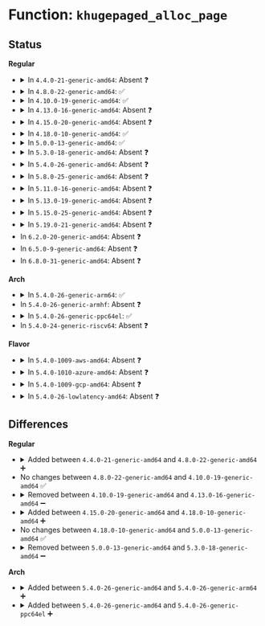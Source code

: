 # Function: <code>khugepaged_alloc_page</code>

## Status
<b>Regular</b>
<ul>
<li>
<details>
<summary>In <code>4.4.0-21-generic-amd64</code>: Absent ❓</summary>

```json
{
  "name": "khugepaged_alloc_page",
  "collision_type": "Unique Static",
  "inline_type": "Full",
  "funcs": [
    {
      "addr": 18446744071580896623,
      "name": "khugepaged_alloc_page",
      "external": false,
      "loc": "mm/huge_memory.c:2414",
      "file": "mm/huge_memory.c",
      "inline": "not declared, inlined",
      "caller_inline": [
        "mm/huge_memory.c:khugepaged"
      ],
      "caller_func": []
    }
  ],
  "symbols": []
}
```
</details>
</li>
<li>
<details>
<summary>In <code>4.8.0-22-generic-amd64</code>: ✅</summary>

```c
struct page * khugepaged_alloc_page(struct page * * hpage, gfp_t gfp, int node)
```

```json
{
  "name": "khugepaged_alloc_page",
  "collision_type": "Unique Static",
  "inline_type": "No",
  "funcs": [
    {
      "addr": 18446744071581045984,
      "name": "khugepaged_alloc_page",
      "external": false,
      "loc": "mm/khugepaged.c:744",
      "file": "mm/khugepaged.c",
      "inline": "seen, unknown",
      "caller_inline": [],
      "caller_func": [
        "mm/khugepaged.c:collapse_shmem",
        "mm/khugepaged.c:collapse_huge_page"
      ]
    }
  ],
  "symbols": [
    {
      "addr": 18446744071581045984,
      "name": "khugepaged_alloc_page",
      "section": ".text",
      "bind": "STB_LOCAL",
      "size": 109
    }
  ]
}
```
</details>
</li>
<li>
<details>
<summary>In <code>4.10.0-19-generic-amd64</code>: ✅</summary>

```c
struct page * khugepaged_alloc_page(struct page * * hpage, gfp_t gfp, int node)
```

```json
{
  "name": "khugepaged_alloc_page",
  "collision_type": "Unique Static",
  "inline_type": "No",
  "funcs": [
    {
      "addr": 18446744071581121120,
      "name": "khugepaged_alloc_page",
      "external": false,
      "loc": "mm/khugepaged.c:746",
      "file": "mm/khugepaged.c",
      "inline": "seen, unknown",
      "caller_inline": [],
      "caller_func": [
        "mm/khugepaged.c:khugepaged",
        "mm/khugepaged.c:collapse_shmem"
      ]
    }
  ],
  "symbols": [
    {
      "addr": 18446744071581121120,
      "name": "khugepaged_alloc_page",
      "section": ".text",
      "bind": "STB_LOCAL",
      "size": 109
    }
  ]
}
```
</details>
</li>
<li>
<details>
<summary>In <code>4.13.0-16-generic-amd64</code>: Absent ❓</summary>

```json
{
  "name": "khugepaged_alloc_page",
  "collision_type": "Unique Static",
  "inline_type": "Full",
  "funcs": [
    {
      "addr": 18446744071581174756,
      "name": "khugepaged_alloc_page",
      "external": false,
      "loc": "mm/khugepaged.c:744",
      "file": "mm/khugepaged.c",
      "inline": "not declared, inlined",
      "caller_inline": [
        "mm/khugepaged.c:collapse_shmem",
        "mm/khugepaged.c:collapse_huge_page"
      ],
      "caller_func": []
    }
  ],
  "symbols": []
}
```
</details>
</li>
<li>
<details>
<summary>In <code>4.15.0-20-generic-amd64</code>: Absent ❓</summary>

```json
{
  "name": "khugepaged_alloc_page",
  "collision_type": "Unique Static",
  "inline_type": "Full",
  "funcs": [
    {
      "addr": 18446744071581305490,
      "name": "khugepaged_alloc_page",
      "external": false,
      "loc": "mm/khugepaged.c:750",
      "file": "mm/khugepaged.c",
      "inline": "not declared, inlined",
      "caller_inline": [
        "mm/khugepaged.c:khugepaged",
        "mm/khugepaged.c:collapse_shmem"
      ],
      "caller_func": []
    }
  ],
  "symbols": []
}
```
</details>
</li>
<li>
<details>
<summary>In <code>4.18.0-10-generic-amd64</code>: ✅</summary>

```c
struct page * khugepaged_alloc_page(struct page * * hpage, gfp_t gfp, int node)
```

```json
{
  "name": "khugepaged_alloc_page",
  "collision_type": "Unique Static",
  "inline_type": "No",
  "funcs": [
    {
      "addr": 18446744071581444256,
      "name": "khugepaged_alloc_page",
      "external": false,
      "loc": "mm/khugepaged.c:750",
      "file": "mm/khugepaged.c",
      "inline": "seen, unknown",
      "caller_inline": [],
      "caller_func": [
        "mm/khugepaged.c:collapse_shmem",
        "mm/khugepaged.c:collapse_huge_page"
      ]
    }
  ],
  "symbols": [
    {
      "addr": 18446744071581444256,
      "name": "khugepaged_alloc_page",
      "section": ".text",
      "bind": "STB_LOCAL",
      "size": 74
    }
  ]
}
```
</details>
</li>
<li>
<details>
<summary>In <code>5.0.0-13-generic-amd64</code>: ✅</summary>

```c
struct page * khugepaged_alloc_page(struct page * * hpage, gfp_t gfp, int node)
```

```json
{
  "name": "khugepaged_alloc_page",
  "collision_type": "Unique Static",
  "inline_type": "No",
  "funcs": [
    {
      "addr": 18446744071581527712,
      "name": "khugepaged_alloc_page",
      "external": false,
      "loc": "mm/khugepaged.c:769",
      "file": "mm/khugepaged.c",
      "inline": "seen, unknown",
      "caller_inline": [],
      "caller_func": [
        "mm/khugepaged.c:collapse_shmem",
        "mm/khugepaged.c:collapse_huge_page"
      ]
    }
  ],
  "symbols": [
    {
      "addr": 18446744071581527712,
      "name": "khugepaged_alloc_page",
      "section": ".text",
      "bind": "STB_LOCAL",
      "size": 74
    }
  ]
}
```
</details>
</li>
<li>
<details>
<summary>In <code>5.3.0-18-generic-amd64</code>: Absent ❓</summary>

```json
{
  "name": "khugepaged_alloc_page",
  "collision_type": "Unique Static",
  "inline_type": "Full",
  "funcs": [
    {
      "addr": 18446744071581641025,
      "name": "khugepaged_alloc_page",
      "external": false,
      "loc": "mm/khugepaged.c:769",
      "file": "mm/khugepaged.c",
      "inline": "not declared, inlined",
      "caller_inline": [
        "mm/khugepaged.c:collapse_shmem",
        "mm/khugepaged.c:collapse_huge_page"
      ],
      "caller_func": []
    }
  ],
  "symbols": []
}
```
</details>
</li>
<li>
<details>
<summary>In <code>5.4.0-26-generic-amd64</code>: Absent ❓</summary>

```json
{
  "name": "khugepaged_alloc_page",
  "collision_type": "Unique Static",
  "inline_type": "Full",
  "funcs": [
    {
      "addr": 18446744071581712095,
      "name": "khugepaged_alloc_page",
      "external": false,
      "loc": "mm/khugepaged.c:781",
      "file": "mm/khugepaged.c",
      "inline": "not declared, inlined",
      "caller_inline": [
        "mm/khugepaged.c:collapse_file",
        "mm/khugepaged.c:collapse_huge_page"
      ],
      "caller_func": []
    }
  ],
  "symbols": []
}
```
</details>
</li>
<li>
<details>
<summary>In <code>5.8.0-25-generic-amd64</code>: Absent ❓</summary>

```json
{
  "name": "khugepaged_alloc_page",
  "collision_type": "Unique Static",
  "inline_type": "Full",
  "funcs": [
    {
      "addr": 18446744071581930454,
      "name": "khugepaged_alloc_page",
      "external": false,
      "loc": "mm/khugepaged.c:863",
      "file": "mm/khugepaged.c",
      "inline": "not declared, inlined",
      "caller_inline": [
        "mm/khugepaged.c:collapse_file",
        "mm/khugepaged.c:collapse_huge_page"
      ],
      "caller_func": []
    }
  ],
  "symbols": []
}
```
</details>
</li>
<li>
<details>
<summary>In <code>5.11.0-16-generic-amd64</code>: Absent ❓</summary>

```json
{
  "name": "khugepaged_alloc_page",
  "collision_type": "Unique Static",
  "inline_type": "Full",
  "funcs": [
    {
      "addr": 18446744071581981012,
      "name": "khugepaged_alloc_page",
      "external": false,
      "loc": "mm/khugepaged.c:878",
      "file": "mm/khugepaged.c",
      "inline": "not declared, inlined",
      "caller_inline": [
        "mm/khugepaged.c:collapse_file",
        "mm/khugepaged.c:collapse_huge_page"
      ],
      "caller_func": []
    }
  ],
  "symbols": []
}
```
</details>
</li>
<li>
<details>
<summary>In <code>5.13.0-19-generic-amd64</code>: Absent ❓</summary>

```json
{
  "name": "khugepaged_alloc_page",
  "collision_type": "Unique Static",
  "inline_type": "Full",
  "funcs": [
    {
      "addr": 18446744071582008998,
      "name": "khugepaged_alloc_page",
      "external": false,
      "loc": "mm/khugepaged.c:876",
      "file": "mm/khugepaged.c",
      "inline": "not declared, inlined",
      "caller_inline": [
        "mm/khugepaged.c:collapse_file",
        "mm/khugepaged.c:collapse_huge_page"
      ],
      "caller_func": []
    }
  ],
  "symbols": []
}
```
</details>
</li>
<li>
<details>
<summary>In <code>5.15.0-25-generic-amd64</code>: Absent ❓</summary>

```json
{
  "name": "khugepaged_alloc_page",
  "collision_type": "Unique Static",
  "inline_type": "Full",
  "funcs": [
    {
      "addr": 18446744071582311388,
      "name": "khugepaged_alloc_page",
      "external": false,
      "loc": "mm/khugepaged.c:880",
      "file": "mm/khugepaged.c",
      "inline": "not declared, inlined",
      "caller_inline": [
        "mm/khugepaged.c:collapse_file",
        "mm/khugepaged.c:collapse_huge_page"
      ],
      "caller_func": []
    }
  ],
  "symbols": []
}
```
</details>
</li>
<li>
<details>
<summary>In <code>5.19.0-21-generic-amd64</code>: Absent ❓</summary>

```json
{
  "name": "khugepaged_alloc_page",
  "collision_type": "Unique Static",
  "inline_type": "Full",
  "funcs": [
    {
      "addr": 18446744071582796530,
      "name": "khugepaged_alloc_page",
      "external": false,
      "loc": "mm/khugepaged.c:855",
      "file": "mm/khugepaged.c",
      "inline": "not declared, inlined",
      "caller_inline": [
        "mm/khugepaged.c:collapse_file",
        "mm/khugepaged.c:collapse_huge_page"
      ],
      "caller_func": []
    }
  ],
  "symbols": []
}
```
</details>
</li>
<li>
In <code>6.2.0-20-generic-amd64</code>: Absent ❓
</li>
<li>
In <code>6.5.0-9-generic-amd64</code>: Absent ❓
</li>
<li>
In <code>6.8.0-31-generic-amd64</code>: Absent ❓
</li>
</ul>
<b>Arch</b>
<ul>
<li>
<details>
<summary>In <code>5.4.0-26-generic-arm64</code>: ✅</summary>

```c
struct page * khugepaged_alloc_page(struct page * * hpage, gfp_t gfp, int node)
```

```json
{
  "name": "khugepaged_alloc_page",
  "collision_type": "Unique Static",
  "inline_type": "No",
  "funcs": [
    {
      "addr": 18446603336493156152,
      "name": "khugepaged_alloc_page",
      "external": false,
      "loc": "mm/khugepaged.c:781",
      "file": "mm/khugepaged.c",
      "inline": "seen, unknown",
      "caller_inline": [],
      "caller_func": [
        "mm/khugepaged.c:collapse_file",
        "mm/khugepaged.c:collapse_huge_page"
      ]
    }
  ],
  "symbols": [
    {
      "addr": 18446603336493156152,
      "name": "khugepaged_alloc_page",
      "section": ".text",
      "bind": "STB_LOCAL",
      "size": 196
    }
  ]
}
```
</details>
</li>
<li>
In <code>5.4.0-26-generic-armhf</code>: Absent ❓
</li>
<li>
<details>
<summary>In <code>5.4.0-26-generic-ppc64el</code>: ✅</summary>

```c
struct page * khugepaged_alloc_page(struct page * * hpage, gfp_t gfp, int node)
```

```json
{
  "name": "khugepaged_alloc_page",
  "collision_type": "Unique Static",
  "inline_type": "No",
  "funcs": [
    {
      "addr": 13835058055286643872,
      "name": "khugepaged_alloc_page",
      "external": false,
      "loc": "mm/khugepaged.c:781",
      "file": "mm/khugepaged.c",
      "inline": "seen, unknown",
      "caller_inline": [],
      "caller_func": [
        "mm/khugepaged.c:collapse_file",
        "mm/khugepaged.c:collapse_huge_page",
        "mm/khugepaged.c:collapse_huge_page"
      ]
    }
  ],
  "symbols": [
    {
      "addr": 13835058055286643872,
      "name": "khugepaged_alloc_page",
      "section": ".text",
      "bind": "STB_LOCAL",
      "size": 260
    }
  ]
}
```
</details>
</li>
<li>
In <code>5.4.0-24-generic-riscv64</code>: Absent ❓
</li>
</ul>
<b>Flavor</b>
<ul>
<li>
<details>
<summary>In <code>5.4.0-1009-aws-amd64</code>: Absent ❓</summary>

```json
{
  "name": "khugepaged_alloc_page",
  "collision_type": "Unique Static",
  "inline_type": "Full",
  "funcs": [
    {
      "addr": 18446744071581680831,
      "name": "khugepaged_alloc_page",
      "external": false,
      "loc": "mm/khugepaged.c:781",
      "file": "mm/khugepaged.c",
      "inline": "not declared, inlined",
      "caller_inline": [
        "mm/khugepaged.c:collapse_file",
        "mm/khugepaged.c:collapse_huge_page"
      ],
      "caller_func": []
    }
  ],
  "symbols": []
}
```
</details>
</li>
<li>
<details>
<summary>In <code>5.4.0-1010-azure-amd64</code>: Absent ❓</summary>

```json
{
  "name": "khugepaged_alloc_page",
  "collision_type": "Unique Static",
  "inline_type": "Full",
  "funcs": [
    {
      "addr": 18446744071581619519,
      "name": "khugepaged_alloc_page",
      "external": false,
      "loc": "mm/khugepaged.c:781",
      "file": "mm/khugepaged.c",
      "inline": "not declared, inlined",
      "caller_inline": [
        "mm/khugepaged.c:collapse_file",
        "mm/khugepaged.c:collapse_huge_page"
      ],
      "caller_func": []
    }
  ],
  "symbols": []
}
```
</details>
</li>
<li>
<details>
<summary>In <code>5.4.0-1009-gcp-amd64</code>: Absent ❓</summary>

```json
{
  "name": "khugepaged_alloc_page",
  "collision_type": "Unique Static",
  "inline_type": "Full",
  "funcs": [
    {
      "addr": 18446744071581672143,
      "name": "khugepaged_alloc_page",
      "external": false,
      "loc": "mm/khugepaged.c:781",
      "file": "mm/khugepaged.c",
      "inline": "not declared, inlined",
      "caller_inline": [
        "mm/khugepaged.c:collapse_file",
        "mm/khugepaged.c:collapse_huge_page"
      ],
      "caller_func": []
    }
  ],
  "symbols": []
}
```
</details>
</li>
<li>
<details>
<summary>In <code>5.4.0-26-lowlatency-amd64</code>: Absent ❓</summary>

```json
{
  "name": "khugepaged_alloc_page",
  "collision_type": "Unique Static",
  "inline_type": "Full",
  "funcs": [
    {
      "addr": 18446744071581738703,
      "name": "khugepaged_alloc_page",
      "external": false,
      "loc": "mm/khugepaged.c:781",
      "file": "mm/khugepaged.c",
      "inline": "not declared, inlined",
      "caller_inline": [
        "mm/khugepaged.c:collapse_file",
        "mm/khugepaged.c:collapse_huge_page"
      ],
      "caller_func": []
    }
  ],
  "symbols": []
}
```
</details>
</li>
</ul>

## Differences
<b>Regular</b>
<ul>
<li>
<details>
<summary>Added between <code>4.4.0-21-generic-amd64</code> and <code>4.8.0-22-generic-amd64</code> ➕</summary>

```c
struct page * khugepaged_alloc_page(struct page * * hpage, gfp_t gfp, int node)
```
</details>
</li>
<li>
No changes between <code>4.8.0-22-generic-amd64</code> and <code>4.10.0-19-generic-amd64</code> ✅
</li>
<li>
<details>
<summary>Removed between <code>4.10.0-19-generic-amd64</code> and <code>4.13.0-16-generic-amd64</code> ➖</summary>

```c
struct page * khugepaged_alloc_page(struct page * * hpage, gfp_t gfp, int node)
```
</details>
</li>
<li>
<details>
<summary>Added between <code>4.15.0-20-generic-amd64</code> and <code>4.18.0-10-generic-amd64</code> ➕</summary>

```c
struct page * khugepaged_alloc_page(struct page * * hpage, gfp_t gfp, int node)
```
</details>
</li>
<li>
No changes between <code>4.18.0-10-generic-amd64</code> and <code>5.0.0-13-generic-amd64</code> ✅
</li>
<li>
<details>
<summary>Removed between <code>5.0.0-13-generic-amd64</code> and <code>5.3.0-18-generic-amd64</code> ➖</summary>

```c
struct page * khugepaged_alloc_page(struct page * * hpage, gfp_t gfp, int node)
```
</details>
</li>
</ul>
<b>Arch</b>
<ul>
<li>
<details>
<summary>Added between <code>5.4.0-26-generic-amd64</code> and <code>5.4.0-26-generic-arm64</code> ➕</summary>

```c
struct page * khugepaged_alloc_page(struct page * * hpage, gfp_t gfp, int node)
```
</details>
</li>
<li>
<details>
<summary>Added between <code>5.4.0-26-generic-amd64</code> and <code>5.4.0-26-generic-ppc64el</code> ➕</summary>

```c
struct page * khugepaged_alloc_page(struct page * * hpage, gfp_t gfp, int node)
```
</details>
</li>
</ul>
